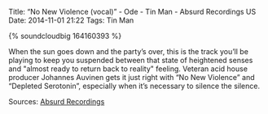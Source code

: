 Title: “No New Violence (vocal)” - Ode - Tin Man - Absurd Recordings US
Date: 2014-11-01 21:22
Tags: Tin Man

{% soundcloudbig 164160393 %}

When the sun goes down and the party’s over, this is the track you’ll
be playing to keep you suspended between that state of heightened
senses and "almost ready to return back to reality" feeling. Veteran
acid house producer Johannes Auvinen gets it just right with “No New
Violence” and “Depleted Serotonin”, especially when it’s necessary to
silence the silence.

Sources: [Absurd Recordings](http://www.absurdrecordings.com/)
